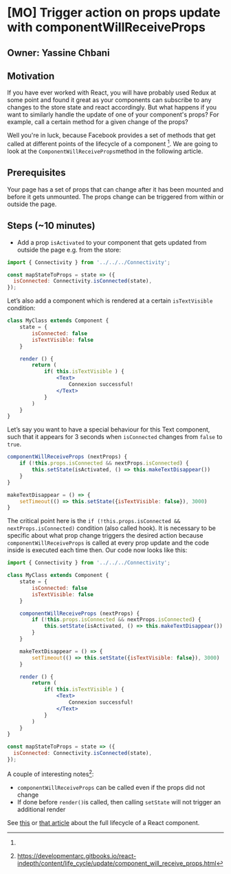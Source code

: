 # [MO] Trigger action on props update with componentWillReceiveProps

## Owner: Yassine Chbani

## Motivation

If you have ever worked with React, you will have probably used Redux at some point and found it great as your components can
subscribe to any changes to the store state and react accordingly. But what happens if you want to similarly handle the update
of one of your component's props? For example, call a certain method for a given change of the props?

Well you're in luck, because Facebook provides a set of methods that get called at different points of the lifecycle of a component [^1]. We are going to look at the `ComponentWillReceiveProps`method in the following article.

## Prerequisites

Your page has a set of props that can change after it has been mounted and before it gets unmounted. The props change can be
triggered from within or outside the page.

## Steps (~10 minutes)

- Add a prop `isActivated` to your component that gets updated from outside the page e.g. from the store:

```jsx
import { Connectivity } from '../../../Connectivity';

const mapStateToProps = state => ({
  isConnected: Connectivity.isConnected(state),
});
````

Let’s also add a component which is rendered at a certain `isTextVisible` condition:

```jsx
class MyClass extends Component {
	state = {
		isConnected: false
		isTextVisible: false
	}

	render () {
		return (
			if( this.isTextVisible ) {
				<Text>
					Connexion successful!
				</Text>
			}
		)
	}
}
```

Let’s say you want to have a special behaviour for this Text component, such that it appears for 3 seconds when `isConnected` changes from `false` to `true`.

```jsx
componentWillReceiveProps (nextProps) {
	if (!this.props.isConnected && nextProps.isConnected) {
		this.setState(isActivated, () => this.makeTextDisappear())
	}
}

makeTextDisappear = () => {
	setTimeout(() => this.setState({isTextVisible: false}), 3000)
}
```

The critical point here is the `if (!this.props.isConnected && nextProps.isConnected)` condition (also called hook). It is necessary to be specific about what prop change triggers the desired action because `componentWillReceiveProps` is called at every prop update and the code inside is executed each time then. Our code now looks like this:

```jsx
import { Connectivity } from '../../../Connectivity';

class MyClass extends Component {
	state = {
		isConnected: false
		isTextVisible: false
	}

	componentWillReceiveProps (nextProps) {
		if (!this.props.isConnected && nextProps.isConnected) {
			this.setState(isActivated, () => this.makeTextDisappear())
		}
	}

	makeTextDisappear = () => {
		setTimeout(() => this.setState({isTextVisible: false}), 3000)
	}

	render () {
		return (
			if( this.isTextVisible ) {
				<Text>
					Connexion successful!
				</Text>
			}
		)
	}
}

const mapStateToProps = state => ({
  isConnected: Connectivity.isConnected(state),
});
```

A couple of interesting notes[^2]:
- `componentWillReceiveProps` can be called even if the props did not change
- If done before `render()`is called, then calling `setState` will not trigger an additional render

[^1]:
See [this](https://engineering.musefind.com/react-lifecycle-methods-how-and-when-to-use-them-2111a1b692b1) or
[that article](https://reactjs.org/docs/react-component.html) about the full lifecycle of a React component.
[^2]:https://developmentarc.gitbooks.io/react-indepth/content/life_cycle/update/component_will_receive_props.html
